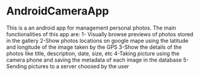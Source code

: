 # AndroidCameraApp

This is a an android app for management personal photos.
The main functionalities of this app are:
1- Visually browse previews of photos stored in the gallery
2-Show photos locations on google mape using the latitude and longitude of the image taken by the GPS
3-Show the details of the photos like title, description, date, size, etc
4-Taking picture using the camera phone and saving the metadata of each image in the database 
5- Sending pictures to a server choosed by the user
